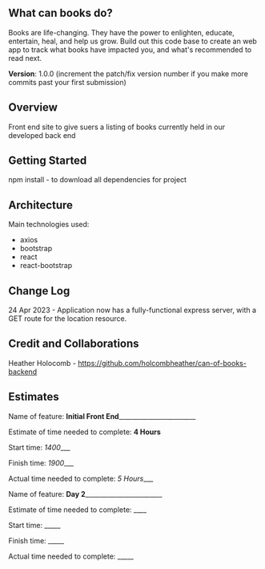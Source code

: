 

## What can books do?

Books are life-changing. They have the power to enlighten, educate, entertain, heal, and help us grow. Build out this code base to create an web app to track what books have impacted you, and what's recommended to read next.

**Version**: 1.0.0 (increment the patch/fix version number if you make more commits past your first submission)

## Overview

Front end site to give suers a listing of books currently held in our developed back end

## Getting Started

npm install - to download all dependencies for project

## Architecture

Main technologies used:

- axios
- bootstrap
- react
- react-bootstrap

## Change Log

24 Apr 2023 - Application now has a fully-functional express server, with a GET route for the location resource.

## Credit and Collaborations
Heather Holocomb -  https://github.com/holcombheather/can-of-books-backend

## Estimates

Name of feature: ____Initial Front End____________________________

Estimate of time needed to complete: __4 Hours__

Start time: _1400____

Finish time: _1900____

Actual time needed to complete: _5 Hours____

Name of feature: ____Day 2____________________________

Estimate of time needed to complete: ____

Start time: _____

Finish time: _____

Actual time needed to complete: _____